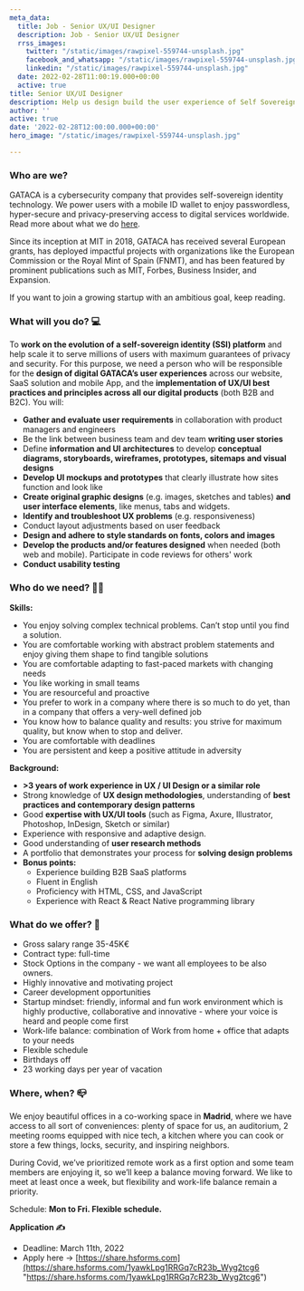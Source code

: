 ```yaml
---
meta_data:
  title: Job - Senior UX/UI Designer
  description: Job - Senior UX/UI Designer
  rrss_images:
    twitter: "/static/images/rawpixel-559744-unsplash.jpg"
    facebook_and_whatsapp: "/static/images/rawpixel-559744-unsplash.jpg"
    linkedin: "/static/images/rawpixel-559744-unsplash.jpg"
  date: 2022-02-28T11:00:19.000+00:00
  active: true
title: Senior UX/UI Designer
description: Help us design build the user experience of Self Sovereign Identity
author: ''
active: true
date: '2022-02-28T12:00:00.000+00:00'
hero_image: "/static/images/rawpixel-559744-unsplash.jpg"

---
```

### **Who are we?**

GATACA is a cybersecurity company that provides self-sovereign identity technology. We power users with a mobile ID wallet to enjoy passwordless, hyper-secure and privacy-preserving access to digital services worldwide. Read more about what we do [here](https://gataca.io/blog/ssi-essentials-everything-you-need-to-know-about-decentralized-identity).

Since its inception at MIT in 2018, GATACA has received several European grants, has deployed impactful projects with organizations like the European Commission or the Royal Mint of Spain (FNMT), and has been featured by prominent publications such as MIT, Forbes, Business Insider, and Expansion.

If you want to join a growing startup with an ambitious goal, keep reading.

### **What will you do? 💻**

To **work on the evolution of a self-sovereign identity (SSI) platform** and help scale it to serve millions of users with maximum guarantees of privacy and security. For this purpose, we need a person who will be responsible for the **design of digital GATACA’s user experiences** across our website, SaaS solution and mobile App, and the **implementation of UX/UI best practices and principles across all our digital products** (both B2B and B2C). You will:

* **Gather and evaluate user requirements** in collaboration with product managers and engineers
* Be the link between business team and dev team **writing user stories**
* Define **information and UI architectures** to develop **conceptual diagrams, storyboards, wireframes, prototypes, sitemaps and visual designs**
* **Develop UI mockups and prototypes** that clearly illustrate how sites function and look like
* **Create original graphic designs** (e.g. images, sketches and tables) **and user interface elements**, like menus, tabs and widgets.
* **Identify and troubleshoot UX problems** (e.g. responsiveness)
* Conduct layout adjustments based on user feedback
* **Design and adhere to style standards on fonts, colors and images**
* **Develop the products and/or features designed** when needed (both web and mobile). Participate in code reviews for others' work
* **Conduct usability testing**

### **Who do we need? 🤼‍♀️**

**Skills:**

* You enjoy solving complex technical problems. Can’t stop until you find a solution.
* You are comfortable working with abstract problem statements and enjoy giving them shape to find tangible solutions
* You are comfortable adapting to fast-paced markets with changing needs
* You like working in small teams
* You are resourceful and proactive
* You prefer to work in a company where there is so much to do yet, than in a company that offers a very-well defined job
* You know how to balance quality and results: you strive for maximum quality, but know when to stop and deliver.
* You are comfortable with deadlines
* You are persistent and keep a positive attitude in adversity

**Background:**

* **>3 years of work experience in UX / UI Design or a similar role**
* Strong knowledge of **UX design methodologies**, understanding of **best practices and contemporary design patterns**
* Good **expertise with UX/UI tools**  (such as Figma, Axure, Illustrator, Photoshop, InDesign, Sketch or similar)
* Experience with responsive and adaptive design.
* Good understanding of **user research methods**
* A portfolio that demonstrates your process for **solving design problems**
* **Bonus points:**
  * Experience building B2B SaaS platforms
  * Fluent in English
  * Proficiency with HTML, CSS, and JavaScript
  * Experience with React & React Native programming library

### **What do we offer? 🤝**

* Gross salary range 35-45K€
* Contract type: full-time
* Stock Options in the company - we want all employees to be also owners.
* Highly innovative and motivating project
* Career development opportunities
* Startup mindset: friendly, informal and fun work environment which is highly productive, collaborative and innovative - where your voice is heard and people come first
* Work-life balance: combination of Work from home + office that adapts to your needs
* Flexible schedule
* Birthdays off
* 23 working days per year of vacation

### **Where, when? 📪**

We enjoy beautiful offices in a co-working space in **Madrid**, where we have access to all sort of conveniences: plenty of space for us, an auditorium, 2 meeting rooms equipped with nice tech, a kitchen where you can cook or store a few things, locks, security, and inspiring neighbors.

During Covid, we’ve prioritized remote work as a first option and some team members are enjoying it, so we’ll keep a balance moving forward. We like to meet at least once a week, but flexibility and work-life balance remain a priority. 

Schedule: **Mon to Fri. Flexible schedule.**

**Application ✍**

* Deadline: March 11th, 2022
* Apply here →  [https://share.hsforms.com](https://share.hsforms.com/1yawkLpg1RRGq7cR23b_Wyg2tcg6 "https://share.hsforms.com/1yawkLpg1RRGq7cR23b_Wyg2tcg6")